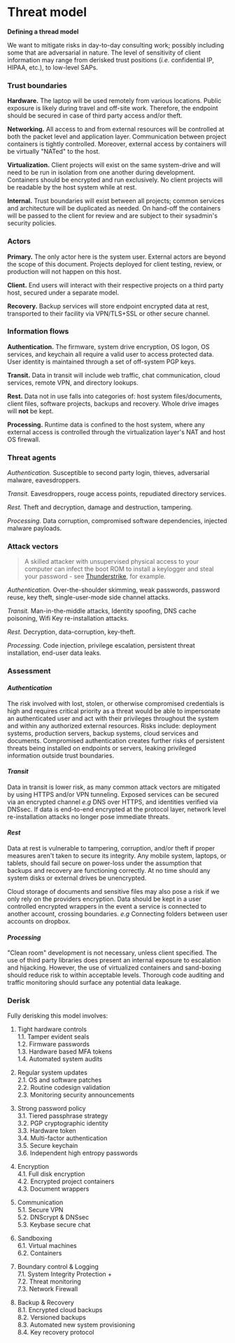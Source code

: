 
Threat model
==============

**Defining a thread model**

We want to mitigate risks in day-to-day consulting work; possibly including some 
that are adversarial in nature. The level of sensitivity of client information may range from derisked trust positions (*i.e.* confidential IP, HIPAA, etc.), to low-level SAPs.


### Trust boundaries ###

**Hardware.** The laptop will be used remotely from various locations. Public exposure is likely during travel and off-site work. Therefore, the endpoint should be secured in case of third party access and/or theft.

**Networking.** All access to and from external resources will be controlled at both the packet level and application layer. Communication between project containers is tightly controlled. Moreover, external access by containers will be virtually "NATed" to the host.

**Virtualization.** Client projects will exist on the same system-drive and will need to be run in isolation from one another during development. Containers should be encrypted and run exclusively. No client projects will be readable by the host system while at rest.

**Internal.** Trust boundaries will exist between all projects; common services and architecture will be duplicated as needed. On hand-off the containers will be passed to the client for review and are subject to their sysadmin's security policies.


### Actors ###

**Primary.** The only actor here is the system user. External actors are beyond the scope of this document. Projects deployed for client testing, review, or production will not happen on this host.

**Client.** End users will interact with their respective projects on a third party host, secured under a separate model. 

**Recovery.** Backup services will store endpoint encrypted data at rest, transported to their facility via VPN/TLS+SSL or other secure channel.


### Information flows ###

**Authentication.** The firmware, system drive encryption, OS logon, OS services, and keychain all require a valid user to access protected data. User identity is maintained through a set of off-system PGP keys.

**Transit.** Data in transit will include web traffic, chat communication,
cloud services, remote VPN, and directory lookups.

**Rest.** Data not in use falls into categories of: host system files/documents, client files, software projects, backups and recovery. Whole drive images will **not** be kept.

**Processing.** Runtime data is confined to the host system, where any external access is controlled through the virtualization layer's NAT and host OS firewall.


### Threat agents ###

*Authentication.* Susceptible to second party login, thieves, adversarial malware, eavesdroppers.

*Transit.* Eavesdroppers, rouge access points, repudiated directory services.

*Rest.* Theft and decryption, damage and destruction, tampering.

*Processing.* Data corruption, compromised software dependencies, injected 
malware payloads.


### Attack vectors ###

> A skilled attacker with unsupervised physical access to your computer can infect the boot ROM to install a keylogger and steal your password - see [Thunderstrike](https://trmm.net/Thunderstrike), for example.


*Authentication.* Over-the-shoulder skimming, weak passwords, password reuse, key theft, single-user-mode side channel attacks. 

*Transit.* Man-in-the-middle attacks, Identity spoofing, DNS cache poisoning,
Wifi Key re-installation attacks.

*Rest.* Decryption, data-corruption, key-theft.

*Processing.* Code injection, privilege escalation, persistent threat installation, end-user data leaks.


### Assessment ###


#### *Authentication* ####

The risk involved with lost, stolen, or otherwise compromised credentials is high and requires critical priority as a threat would be able to impersonate an authenticated user and act with their privileges throughout the system and within any authorized external resources. Risks include: deployment systems, production servers, backup systems, cloud services and documents. Compromised authentication creates further risks of persistent threats being installed on endpoints or servers, leaking privileged information outside trust boundaries.

#### *Transit* ####

Data in transit is lower risk, as many common attack vectors are mitigated by using HTTPS and/or VPN tunneling. Exposed services can be secured via an encrypted channel *e.g* DNS over HTTPS, and identities verified via DNSsec. If data is end-to-end encrypted at the protocol layer, network level re-installation attacks no longer pose immediate threats.

#### *Rest* ####

Data at rest is vulnerable to tampering, corruption, and/or theft if proper measures aren't taken to secure its integrity. Any mobile system, laptops, or tablets, should fail secure on power-loss under the assumption that backups and recovery are functioning correctly. At no time should any system disks or external drives be unencrypted. 

Cloud storage of documents and sensitive files may also pose a risk if we only rely on the providers encryption. Data should be kept in a user controlled encrypted wrappers in the event a service is connected to another account, crossing boundaries. *e.g* Connecting folders between user accounts on dropbox.

#### *Processing* ####

"Clean room" development is not necessary, unless client specified. The use of third party libraries does present an internal exposure to escalation and hijacking. However, the use of virtualized containers and sand-boxing should reduce risk to within acceptable levels. Thorough code auditing and traffic monitoring should surface any potential data leakage.


### Derisk ###

Fully derisking this model involves:

1. Tight hardware controls  
    1.1. Tamper evident seals  
    1.2. Firmware passwords  
    1.3. Hardware based MFA tokens  
    1.4. Automated system audits  

2. Regular system updates  
    2.1. OS and software patches  
    2.2. Routine codesign validation  
    2.3. Monitoring security announcements  

3. Strong password policy  
    3.1. Tiered passphrase strategy  
    3.2. PGP cryptographic identity  
    3.3. Hardware token  
    3.4. Multi-factor authentication  
    3.5. Secure keychain  
    3.6. Independent high entropy passwords  

4. Encryption  
    4.1. Full disk encryption  
    4.2. Encrypted project containers  
    4.3. Document wrappers  

5. Communication  
    5.1. Secure VPN  
    5.2. DNScrypt & DNSsec  
    5.3. Keybase secure chat  

6. Sandboxing  
    6.1. Virtual machines  
    6.2. Containers  

7. Boundary control & Logging  
    7.1. System Integrity Protection +  
    7.2. Threat monitoring  
    7.3. Network Firewall  

8. Backup & Recovery  
    8.1. Encrypted cloud backups  
    8.2. Versioned backups  
    8.3. Automated new system provisioning  
    8.4. Key recovery protocol  

